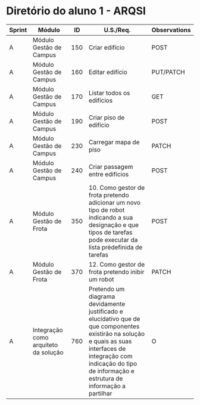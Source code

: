 # Diretório do aluno 1 - ARQSI

| Sprint | Módulo                                  | ID  | U.S./Req.                                     | Observations                           |
| ------ |-----------------------------------------|-----| --------------------------------------------- | --------------------------------------- |
| A      | Módulo Gestão de Campus                 | 150 | Criar edifício            | POST                                    |
| A      | Módulo Gestão de Campus                 | 160 | Editar edifício           | PUT/PATCH                               |
| A      | Módulo Gestão de Campus                 | 170 | Listar todos os edifícios | GET                                     |
| A      | Módulo Gestão de Campus                 | 190 | Criar piso de edifício | POST                                    |
| A      | Módulo Gestão de Campus                 | 230 | Carregar mapa de piso | PATCH                                   |
| A      | Módulo Gestão de Campus                 | 240 | Criar passagem entre edifícios               | POST                                    |
| A      | Módulo Gestão de Frota                  | 350 | 10. Como gestor de frota pretendo adicionar um novo tipo de robot indicando a sua designação e que tipos de tarefas pode executar da lista prédefinida de tarefas | POST |
| A      | Módulo Gestão de Frota                  | 370 | 12. Como gestor de frota pretendo inibir um robot | PATCH                                  |
| A      | Integração como arquiteto da solução    | 760 | Pretendo um diagrama devidamente justificado e elucidativo que de que componentes existirão na solução e quais as suas interfaces de integração com indicação do tipo de informação e estrutura de informação a partilhar | O   |



